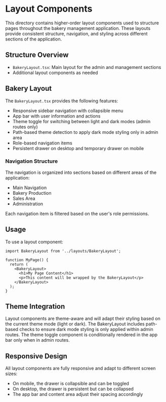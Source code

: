 # Layout Components

This directory contains higher-order layout components used to structure pages throughout the bakery management application. These layouts provide consistent structure, navigation, and styling across different sections of the application.

## Structure Overview

- `BakeryLayout.tsx`: Main layout for the admin and management sections
- Additional layout components as needed

## Bakery Layout

The `BakeryLayout.tsx` provides the following features:
- Responsive sidebar navigation with collapsible menu
- App bar with user information and actions
- Theme toggle for switching between light and dark modes (admin routes only)
- Path-based theme detection to apply dark mode styling only in admin area
- Role-based navigation items
- Persistent drawer on desktop and temporary drawer on mobile

### Navigation Structure

The navigation is organized into sections based on different areas of the application:
- Main Navigation
- Bakery Production
- Sales Area
- Administration

Each navigation item is filtered based on the user's role permissions.

## Usage

To use a layout component:

```tsx
import BakeryLayout from '../layouts/BakeryLayout';

function MyPage() {
  return (
    <BakeryLayout>
      <h1>My Page Content</h1>
      <p>This content will be wrapped by the BakeryLayout</p>
    </BakeryLayout>
  );
}
```

## Theme Integration

Layout components are theme-aware and will adapt their styling based on the current theme mode (light or dark). The BakeryLayout includes path-based checks to ensure dark mode styling is only applied within admin routes. The theme toggle component is conditionally rendered in the app bar only when in admin routes.

## Responsive Design

All layout components are fully responsive and adapt to different screen sizes:
- On mobile, the drawer is collapsible and can be toggled
- On desktop, the drawer is persistent but can be collapsed
- The app bar and content area adjust their spacing accordingly